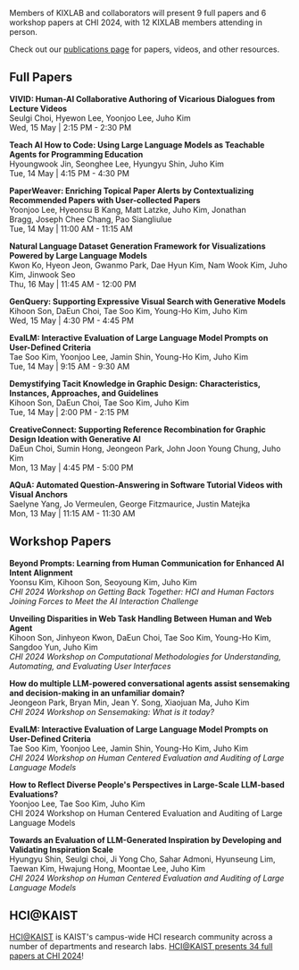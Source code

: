 Members of KIXLAB and collaborators will present 9 full papers and 6 workshop papers at CHI 2024, with 12 KIXLAB members attending in person.

Check out our [publications page](https://kixlab.org/publications/) for papers, videos, and other resources.

## Full Papers

**VIVID: Human-AI Collaborative Authoring of Vicarious Dialogues from Lecture Videos**\
Seulgi Choi, Hyewon Lee, Yoonjoo Lee, Juho Kim\
Wed, 15 May | 2:15 PM - 2:30 PM

**Teach AI How to Code: Using Large Language Models as Teachable Agents for Programming Education**\
Hyoungwook Jin, Seonghee Lee, Hyungyu Shin, Juho Kim\
Tue, 14 May | 4:15 PM - 4:30 PM

**PaperWeaver: Enriching Topical Paper Alerts by Contextualizing Recommended Papers with User-collected Papers**\
Yoonjoo Lee, Hyeonsu B Kang, Matt Latzke, Juho Kim, Jonathan Bragg, Joseph Chee Chang, Pao Siangliulue\
Tue, 14 May | 11:00 AM - 11:15 AM

**Natural Language Dataset Generation Framework for Visualizations Powered by Large Language Models**\
Kwon Ko, Hyeon Jeon, Gwanmo Park, Dae Hyun Kim, Nam Wook Kim, Juho Kim, Jinwook Seo\
Thu, 16 May | 11:45 AM - 12:00 PM

**GenQuery: Supporting Expressive Visual Search with Generative Models**\
Kihoon Son, DaEun Choi, Tae Soo Kim, Young-Ho Kim, Juho Kim\
Wed, 15 May | 4:30 PM - 4:45 PM

**EvalLM: Interactive Evaluation of Large Language Model Prompts on User-Defined Criteria**\
Tae Soo Kim, Yoonjoo Lee, Jamin Shin, Young-Ho Kim, Juho Kim\
Tue, 14 May | 9:15 AM - 9:30 AM

**Demystifying Tacit Knowledge in Graphic Design: Characteristics, Instances, Approaches, and Guidelines**\
Kihoon Son, DaEun Choi, Tae Soo Kim, Juho Kim\
Tue, 14 May | 2:00 PM - 2:15 PM

**CreativeConnect: Supporting Reference Recombination for Graphic Design Ideation with Generative AI**\
DaEun Choi, Sumin Hong, Jeongeon Park, John Joon Young Chung, Juho Kim\
Mon, 13 May | 4:45 PM - 5:00 PM

**AQuA: Automated Question-Answering in Software Tutorial Videos with Visual Anchors**\
Saelyne Yang, Jo Vermeulen, George Fitzmaurice, Justin Matejka\
Mon, 13 May | 11:15 AM - 11:30 AM

## Workshop Papers

**Beyond Prompts: Learning from Human Communication for Enhanced AI Intent Alignment**\
Yoonsu Kim, Kihoon Son, Seoyoung Kim, Juho Kim\
_CHI 2024 Workshop on Getting Back Together: HCI and Human Factors Joining Forces to Meet the AI Interaction Challenge_

**Unveiling Disparities in Web Task Handling Between Human and Web Agent**\
Kihoon Son, Jinhyeon Kwon, DaEun Choi, Tae Soo Kim, Young-Ho Kim, Sangdoo Yun, Juho Kim\
_CHI 2024 Workshop on Computational Methodologies for Understanding, Automating, and Evaluating User Interfaces_

**How do multiple LLM-powered conversational agents assist sensemaking and decision-making in an unfamiliar domain?**\
Jeongeon Park, Bryan Min, Jean Y. Song, Xiaojuan Ma, Juho Kim\
_CHI 2024 Workshop on Sensemaking: What is it today?_

**EvalLM: Interactive Evaluation of Large Language Model Prompts on User-Defined Criteria**\
Tae Soo Kim, Yoonjoo Lee, Jamin Shin, Young-Ho Kim, Juho Kim\
_CHI 2024 Workshop on Human Centered Evaluation and Auditing of Large Language Models_

**How to Reflect Diverse People's Perspectives in Large-Scale LLM-based Evaluations?**\
Yoonjoo Lee, Tae Soo Kim, Juho Kim\
CHI 2024 Workshop on Human Centered Evaluation and Auditing of Large Language Models

**Towards an Evaluation of LLM-Generated Inspiration by Developing and Validating Inspiration Scale**\
Hyungyu Shin, Seulgi choi, Ji Yong Cho, Sahar Admoni, Hyunseung Lim, Taewan Kim, Hwajung Hong, Moontae Lee, Juho Kim\
_CHI 2024 Workshop on Human Centered Evaluation and Auditing of Large Language Models_

## HCI@KAIST

[HCI@KAIST](https://hci.kaist.ac.kr/) is KAIST's campus-wide HCI research community across a number of departments and research labs. [HCI@KAIST presents 34 full papers at CHI 2024](https://hci.kaist.ac.kr/chi-2024/)!
